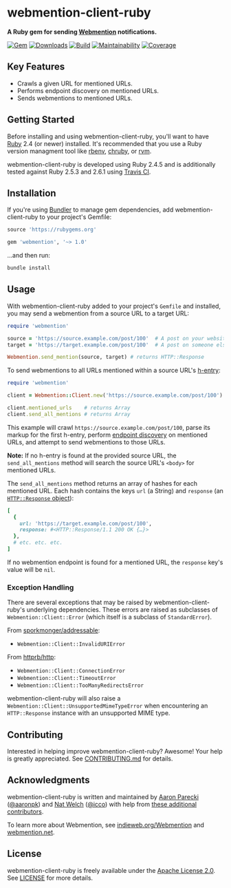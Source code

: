 # webmention-client-ruby

**A Ruby gem for sending [Webmention](https://indieweb.org/Webmention) notifications.**

[![Gem](https://img.shields.io/gem/v/webmention.svg?style=for-the-badge)](https://rubygems.org/gems/webmention)
[![Downloads](https://img.shields.io/gem/dt/webmention.svg?style=for-the-badge)](https://rubygems.org/gems/webmention)
[![Build](https://img.shields.io/travis/indieweb/webmention-client-ruby/master.svg?style=for-the-badge)](https://travis-ci.org/indieweb/webmention-client-ruby)
[![Maintainability](https://img.shields.io/codeclimate/maintainability/indieweb/webmention-client-ruby.svg?style=for-the-badge)](https://codeclimate.com/github/indieweb/webmention-client-ruby)
[![Coverage](https://img.shields.io/codeclimate/c/indieweb/webmention-client-ruby.svg?style=for-the-badge)](https://codeclimate.com/github/indieweb/webmention-client-ruby/code)

## Key Features

- Crawls a given URL for mentioned URLs.
- Performs endpoint discovery on mentioned URLs.
- Sends webmentions to mentioned URLs.

## Getting Started

Before installing and using webmention-client-ruby, you'll want to have [Ruby](https://www.ruby-lang.org) 2.4 (or newer) installed. It's recommended that you use a Ruby version managment tool like [rbenv](https://github.com/rbenv/rbenv), [chruby](https://github.com/postmodern/chruby), or [rvm](https://github.com/rvm/rvm).

webmention-client-ruby is developed using Ruby 2.4.5 and is additionally tested against Ruby 2.5.3 and 2.6.1 using [Travis CI](https://travis-ci.org/indieweb/webmention-client-ruby).

## Installation

If you're using [Bundler](https://bundler.io) to manage gem dependencies, add webmention-client-ruby to your project's Gemfile:

```ruby
source 'https://rubygems.org'

gem 'webmention', '~> 1.0'
```

…and then run:

```sh
bundle install
```

## Usage

With webmention-client-ruby added to your project's `Gemfile` and installed, you may send a webmention from a source URL to a target URL:

```ruby
require 'webmention'

source = 'https://source.example.com/post/100'  # A post on your website
target = 'https://target.example.com/post/100'  # A post on someone else's website

Webmention.send_mention(source, target) # returns HTTP::Response
```

To send webmentions to all URLs mentioned within a source URL's [h-entry](http://microformats.org/wiki/h-entry):

```ruby
require 'webmention'

client = Webmention::Client.new('https://source.example.com/post/100')

client.mentioned_urls    # returns Array
client.send_all_mentions # returns Array
```

This example will crawl `https://source.example.com/post/100`, parse its markup for the first h-entry, perform [endpoint discovery](https://www.w3.org/TR/webmention/#sender-discovers-receiver-webmention-endpoint) on mentioned URLs, and attempt to send webmentions to those URLs.

**Note:** If no h-entry is found at the provided source URL, the `send_all_mentions` method will search the source URL's `<body>` for mentioned URLs.

The `send_all_mentions` method returns an array of hashes for each mentioned URL. Each hash contains the keys `url` (a String) and `response` (an [`HTTP::Response` object](https://github.com/httprb/http/wiki/Response-Handling)):

```ruby
[
  {
    url: 'https://target.example.com/post/100',
    response: #<HTTP::Response/1.1 200 OK {…}>
  },
  # etc. etc. etc.
]
```

If no webmention endpoint is found for a mentioned URL, the `response` key's value will be `nil`.

### Exception Handling

There are several exceptions that may be raised by webmention-client-ruby's underlying dependencies. These errors are raised as subclasses of `Webmention::Client::Error` (which itself is a subclass of `StandardError`).

From [sporkmonger/addressable](https://github.com/sporkmonger/addressable):

- `Webmention::Client::InvalidURIError`

From [httprb/http](https://github.com/httprb/http):

- `Webmention::Client::ConnectionError`
- `Webmention::Client::TimeoutError`
- `Webmention::Client::TooManyRedirectsError`

webmention-client-ruby will also raise a `Webmention::Client::UnsupportedMimeTypeError` when encountering an `HTTP::Response` instance with an unsupported MIME type.

## Contributing

Interested in helping improve webmention-client-ruby? Awesome! Your help is greatly appreciated. See [CONTRIBUTING.md](https://github.com/indieweb/webmention-client-ruby/blob/master/CONTRIBUTING.md) for details.

## Acknowledgments

webmention-client-ruby is written and maintained by [Aaron Parecki](https://aaronparecki.com) ([@aaronpk](https://github.com/aaronpk)) and [Nat Welch](https://natwelch.com) ([@icco](https://github.com/icco)) with help from [these additional contributors](https://github.com/indieweb/webmention-client-ruby/graphs/contributors).

To learn more about Webmention, see [indieweb.org/Webmention](https://indieweb.org/Webmention) and [webmention.net](https://webmention.net).

## License

webmention-client-ruby is freely available under the [Apache License 2.0](https://www.apache.org/licenses/LICENSE-2.0.html). See [LICENSE](https://github.com/indieweb/webmention-client-ruby/blob/master/LICENSE) for more details.
